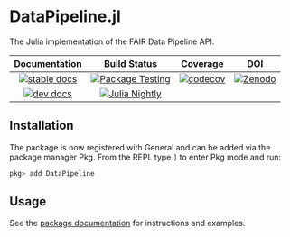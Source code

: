 # DataPipeline.jl

The Julia implementation of the FAIR Data Pipeline API.

| **Documentation** | **Build Status**        | **Coverage**         | **DOI**          |
|:-----------------:|:-----------------------:|:--------------------:|:----------------:|
| [![stable docs][docs-stable-img]][docs-stable-url] | [![Package Testing][testing-img]][testing-url] | [![codecov][codecov-img]][codecov-url] | [![Zenodo][zenodo-badge]][zenodo-url] |
| [![dev docs][docs-dev-img]][docs-dev-url] | [![Julia Nightly][nightly-img]][nightly-url] | |

## Installation

The package is now registered with General and can be added via the package manager Pkg. From the REPL type `]` to enter Pkg mode and run:

```julia
pkg> add DataPipeline
```

## Usage

See the [package documentation][docs-stable-url] for instructions and examples.

[docs-stable-img]: https://img.shields.io/badge/docs-stable-blue.svg
[docs-stable-url]: https://fairdatapipeline.github.io/DataPipeline.jl/stable/

[docs-dev-img]: https://img.shields.io/badge/docs-dev-blue.svg
[docs-dev-url]: https://fairdatapipeline.github.io/DataPipeline.jl/dev/

[testing-img]: https://github.com/FAIRDataPipeline/DataPipeline.jl/actions/workflows/testing.yaml/badge.svg
[testing-url]: https://github.com/FAIRDataPipeline/DataPipeline.jl/actions/workflows/testing.yaml

[nightly-img]: https://github.com/FAIRDataPipeline/DataPipeline.jl/actions/workflows/nightly.yaml/badge.svg
[nightly-url]: https://github.com/FAIRDataPipeline/DataPipeline.jl/actions/workflows/nightly.yaml

[codecov-img]: https://codecov.io/gh/FAIRDataPipeline/DataPipeline.jl/branch/main/graph/badge.svg?token=3toeFS7C7I
[codecov-url]: https://codecov.io/gh/FAIRDataPipeline/DataPipeline.jl

[zenodo-badge]: https://zenodo.org/badge/302237736.svg
[zenodo-url]: https://zenodo.org/badge/latestdoi/302237736
